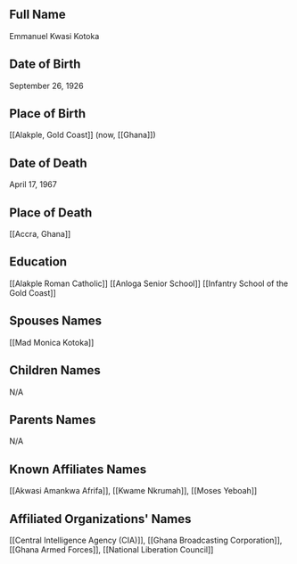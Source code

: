 ## Full Name
Emmanuel Kwasi Kotoka

## Date of Birth
September 26, 1926

## Place of Birth
[[Alakple, Gold Coast]] (now, [[Ghana]])

## Date of Death
April 17, 1967

## Place of Death
[[Accra, Ghana]]

## Education
[[Alakple Roman Catholic]]
[[Anloga Senior School]]
[[Infantry School of the Gold Coast]]

## Spouses Names
[[Mad Monica Kotoka]]

## Children Names
N/A

## Parents Names
N/A

## Known Affiliates Names
[[Akwasi Amankwa Afrifa]], [[Kwame Nkrumah]], [[Moses Yeboah]]

## Affiliated Organizations' Names
[[Central Intelligence Agency (CIA)]], [[Ghana Broadcasting Corporation]], [[Ghana Armed Forces]], [[National Liberation Council]]